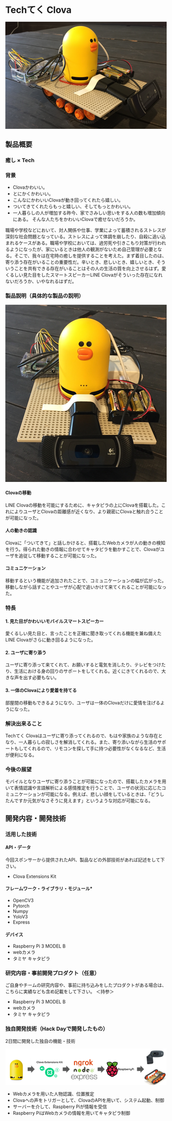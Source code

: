 # Techてく Clova

[![Techてく Clova](https://github.com/jphacks/KB_1804/blob/master/clova_side.JPG?raw=true)](https://drive.google.com/open?id=1jRFcN5NUs_d0dKms6DadkSnS6t0W8Vrw)

## 製品概要

### 癒し × Tech

### 背景
- Clovaかわいい。
- とにかくかわいい。
- こんなにかわいいClovaが動き回ってくれたら嬉しい。
- ついてきてくれたらもっと嬉しい、そしてもっとかわいい。
- 一人暮らしの人が増加する昨今、家でさみしい思いをする人の数も増加傾向にある。
そんな人たちをかわいいClovaで癒せないだろうか。

職場や学校などにおいて、対人関係や仕事、学業によって蓄積されるストレスが深刻な社会問題となっている。ストレスによって体調を崩したり、自殺に追い込まれるケースがある。職場や学校においては、過労死や引きこもり対策が行われるようになったが、家にいるときは他人の観測がないため自己管理が必要となる。そこで、我々は在宅時の癒しを提供することを考えた。まず着目したのは、寄り添う存在がいることの重要性だ。辛いとき、悲しいとき、嬉しいとき、そういうことを共有できる存在がいることはその人の生活の質を向上させるはず。愛くるしい見た目をしたスマートスピーカーLINE Clovaがそういった存在になれないだろうか、いやなれるはずだ。



### 製品説明（具体的な製品の説明）

![Techてく Clova](https://github.com/jphacks/KB_1804/blob/master/clova_front.JPG?raw=true)

#### Clovaの移動
LINE Clovaの移動を可能にするために、キャタピラの上にClovaを搭載した。これによりユーザとClovaの距離感が近くなり、より親密にClovaと触れ合うことが可能になった。
#### 人の動きの認識
Clovaに「ついてきて」と話しかけると、搭載したWebカメラが人の動きの検知を行う。得られた動きの情報に合わせてキャタピラを動かすことで、Clovaがユーザを追従して移動することが可能になった。
#### コミュニケーション
移動するという機能が追加されたことで、コミュニケーションの幅が広がった。移動しながら話すことやユーザが心配で追いかけて来てくれることが可能になった。

### 特長
#### 1. 見た目がかわいいモバイルスマートスピーカー
愛くるしい見た目と、言ったことを正確に聞き取ってくれる機能を兼ね備えたLINE Clovaがさらに動き回るようになった。

#### 2. ユーザに寄り添う
ユーザに寄り添って来てくれて、お願いすると電気を消したり、テレビをつけたり、生活における身の回りのサポートをしてくれる。近くにきてくれるので、大きな声を出す必要もない。

#### 3. 一体のClovaにより愛着を持てる
部屋間の移動もできるようになり、ユーザは一体のClovaだけに愛情を注げるようになった。

### 解決出来ること
Techてく Clovaはユーザに寄り添ってくれるので、もはや家族のような存在となり、一人暮らしの寂しさを解消してくれる。また、寄り添いながら生活のサポートもしてくれるので、リモコンを探して手に持つ必要性がなくなるなど、生活が便利になる。


### 今後の展望
モバイルとなりユーザに寄り添うことが可能になったので、搭載したカメラを用いて表情認識や言語解析による感情推定を行うことで、ユーザの状況に応じたコミュニケーションが可能になる。例えば、悲しい顔をしているときは、「どうしたんですか元気がなさそうに見えます」というような対応が可能になる。


## 開発内容・開発技術
### 活用した技術
#### API・データ
今回スポンサーから提供されたAPI、製品などの外部技術があれば記述をして下さい。
* Clova Extensions Kit

#### フレームワーク・ライブラリ・モジュール*
* OpenCV3
* Pytorch
* Numpy
* YoloV3
* Express

#### デバイス
* Raspberry Pi 3 MODEL B
* webカメラ
* タミヤ キャタピラ

### 研究内容・事前開発プロダクト（任意）
ご自身やチームの研究内容や、事前に持ち込みをしたプロダクトがある場合は、こちらに実績なども含め記載をして下さい。
＜持参＞
* Raspberry Pi 3 MODEL B
* webカメラ
* タミヤ キャタピラ


### 独自開発技術（Hack Dayで開発したもの）
2日間に開発した独自の機能・技術

![システム図](https://github.com/jphacks/KB_1804/blob/master/tech_clova_system.png?raw=true)

* Webカメラを用いた人物認識、位置推定
* Clovaへの声をトリガーとして、ClovaのAPIを用いて、システム起動、制御
* サーバーを介して、Raspberry Piが情報を受信
* Raspberry PiはWebカメラの情報を用いてキャタピラ制御

